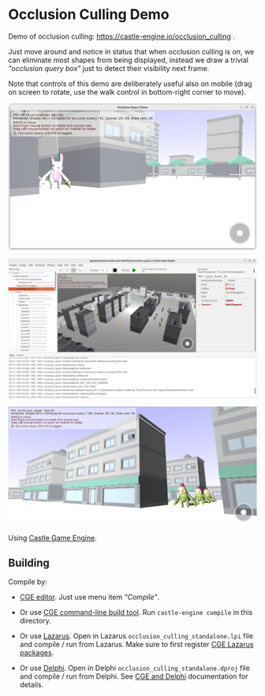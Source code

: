 # Occlusion Culling Demo

Demo of occlusion culling: https://castle-engine.io/occlusion_culling .

Just move around and notice in status that when occlusion culling is _on_, we can eliminate most shapes from being displayed, instead we draw a trivial _"occlusion query box"_ just to detect their visibility next frame.

Note that controls of this demo are deliberately useful also on mobile (drag on screen to rotate, use the walk control in bottom-right corner to move).

![Screenshot](screenshot.png)

![Screenshot from editor](screenshot_editor.png)

![Screenshot running on Android](screenshot_android.png)

Using [Castle Game Engine](https://castle-engine.io/).

## Building

Compile by:

- [CGE editor](https://castle-engine.io/manual_editor.php). Just use menu item _"Compile"_.

- Or use [CGE command-line build tool](https://castle-engine.io/build_tool). Run `castle-engine compile` in this directory.

- Or use [Lazarus](https://www.lazarus-ide.org/). Open in Lazarus `occlusion_culling_standalone.lpi` file and compile / run from Lazarus. Make sure to first register [CGE Lazarus packages](https://castle-engine.io/lazarus).

- Or use [Delphi](https://www.embarcadero.com/products/Delphi). Open in Delphi `occlusion_culling_standalone.dproj` file and compile / run from Delphi. See [CGE and Delphi](https://castle-engine.io/delphi) documentation for details.
